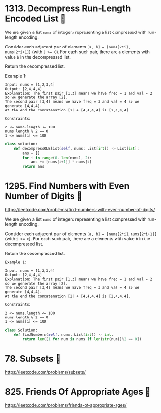 # 1313. Decompress Run-Length Encoded List :green_heart:

We are given a list `nums` of integers representing a list compressed with run-length encoding.



Consider each adjacent pair of elements `[a, b] = [nums[2*i], nums[2*i+1]]` (with `i >= 0`).  For each such pair, there are `a` elements with value `b` in the decompressed list.

Return the decompressed list.

 

Example 1:
```
Input: nums = [1,2,3,4]
Output: [2,4,4,4]
Explanation: The first pair [1,2] means we have freq = 1 and val = 2 so we generate the array [2].
The second pair [3,4] means we have freq = 3 and val = 4 so we generate [4,4,4].
At the end the concatenation [2] + [4,4,4,4] is [2,4,4,4].

Constraints:

2 <= nums.length <= 100
nums.length % 2 == 0
1 <= nums[i] <= 100
```



```python
class Solution:
    def decompressRLElist(self, nums: List[int]) -> List[int]:
        ans = []
        for i in range(0, len(nums), 2):
            ans += [nums[i+1]] * nums[i]
        return ans
```






# 1295. Find Numbers with Even Number of Digits :green_heart:
https://leetcode.com/problems/find-numbers-with-even-number-of-digits/

We are given a list `nums` of integers representing a list compressed with run-length encoding.

Consider each adjacent pair of elements `[a, b] = [nums[2*i]`, `nums[2*i+1]]` (with `i >= 0`).  For each such pair, there are a elements with value `b` in the decompressed list.

Return the decompressed list.

```
Example 1:

Input: nums = [1,2,3,4]
Output: [2,4,4,4]
Explanation: The first pair [1,2] means we have freq = 1 and val = 2 so we generate the array [2].
The second pair [3,4] means we have freq = 3 and val = 4 so we generate [4,4,4].
At the end the concatenation [2] + [4,4,4,4] is [2,4,4,4].

Constraints:

2 <= nums.length <= 100
nums.length % 2 == 0
1 <= nums[i] <= 100
```


```python
class Solution:
    def findNumbers(self, nums: List[int]) -> int:   
        return len([1 for num in nums if len(str(num))%2 == 0])
```




# 78. Subsets :purple_heart:
https://leetcode.com/problems/subsets/

# 825. Friends Of Appropriate Ages :purple_heart:
https://leetcode.com/problems/friends-of-appropriate-ages/




